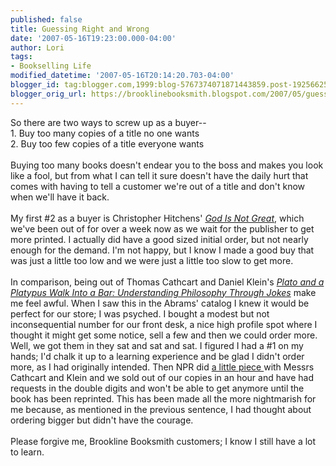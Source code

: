 ```yaml
---
published: false
title: Guessing Right and Wrong
date: '2007-05-16T19:23:00.000-04:00'
author: Lori
tags:
- Bookselling Life
modified_datetime: '2007-05-16T20:14:20.703-04:00'
blogger_id: tag:blogger.com,1999:blog-5767374071871443859.post-1925662584870715228
blogger_orig_url: https://brooklinebooksmith.blogspot.com/2007/05/guessing-right-and-wrong.html
---
```


So there are two ways to screw up as a buyer--<br />1. Buy too many copies of a title no one wants<br />2. Buy too few copies of a title everyone wants<br /><br />Buying too many books doesn't endear you to the boss and makes you look like a fool, but from what I can tell it sure doesn't have the daily hurt that comes with having to tell a customer we're out of a title and don't know when we'll have it back.<br /><br />My first #2 as a buyer is Christopher <span class="blsp-spelling-error" id="SPELLING_ERROR_0">Hitchens</span>' <a href="https://brookline.booksense.com/NASApp/store/Product?s=showproduct&isbn=9780446579803"><em>God Is Not Great</em></a>, which we've been out of for over a week now as we wait for the publisher to get more printed. I actually did have a good sized initial order, but not nearly enough for the demand. I'm not happy, but I know I made a good buy that was just a little too low and we were just a little too slow to get more.<br /><br />In comparison, being out of Thomas <span class="blsp-spelling-error" id="SPELLING_ERROR_1">Cathcart</span> and Daniel Klein's <a href="https://brookline.booksense.com/NASApp/store/Product?s=showproduct&amp;isbn=9780810914933"><em>Plato and a Platypus Walk Into a Bar: Understanding Philosophy Through Jokes</em></a> make me feel awful. When I saw this in the Abrams' catalog I knew it would be perfect for our store; I was psyched. I bought a modest but not inconsequential number for our front desk, a nice high profile spot where I thought it might get some notice, sell a few and then we could order more. Well, we got them in they sat and sat and sat. I figured I had a #1 on my hands; I'd chalk it up to a learning experience and be glad I didn't order more, as I had originally intended. Then NPR did <a href="https://www.npr.org/templates/story/story.php?storyId=10158510&ft=1&amp;f=1032">a little piece </a>with Messrs <span class="blsp-spelling-error" id="SPELLING_ERROR_2">Cathcart</span> and Klein and we sold out of our copies in an hour and have had requests in the double digits and won't be able to get anymore until the book has been reprinted. This has been made all the more nightmarish for me because, as mentioned in the previous sentence, I had thought about ordering bigger but didn't have the courage.<br /><br />Please forgive me, <span class="blsp-spelling-error" id="SPELLING_ERROR_3">Brookline</span> <span class="blsp-spelling-error" id="SPELLING_ERROR_4">Booksmith</span> customers; I know I still have a lot to learn.